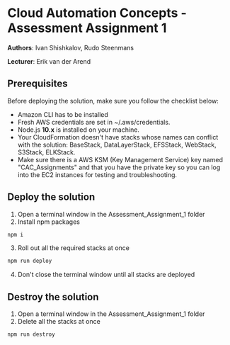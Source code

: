 # Cloud Automation Concepts - Assessment Assignment 1

**Authors**: Ivan Shishkalov, Rudo Steenmans

**Lecturer**: Erik van der Arend

## Prerequisites

Before deploying the solution, make sure you follow the checklist below:

- Amazon CLI has to be installed
- Fresh AWS credentials are set in ~/.aws/credentials.
- Node.js **10.x** is installed on your machine.
- Your CloudFormation doesn't have stacks whose names can conflict with the solution: BaseStack, DataLayerStack, EFSStack, WebStack, S3Stack, ELKStack.
- Make sure there is a AWS KSM (Key Management Service) key named "CAC_Assignments" and that you have the private key so you can log into the EC2 instances for testing and troubleshooting.


## Deploy the solution

1. Open a terminal window in the Assessment_Assignment_1 folder
2. Install npm packages

```bash
npm i
```
3. Roll out all the required stacks at once

```bash
npm run deploy
```
4. Don't close the terminal window until all stacks are deployed

## Destroy the solution
1. Open a terminal window in the Assessment_Assignment_1 folder
2. Delete all the stacks at once

```bash
npm run destroy
```
